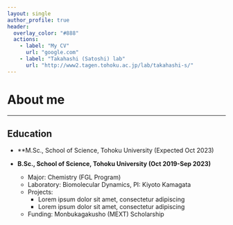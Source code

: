 ```yaml
---
layout: single
author_profile: true
header:
  overlay_color: "#888"
  actions:
    - label: "My CV"
      url: "google.com"
    - label: "Takahashi (Satoshi) lab"
      url: "http://www2.tagen.tohoku.ac.jp/lab/takahashi-s/"
---
```

# About me
---
## Education
* **M.Sc., School of Science, Tohoku University (Expected Oct 2023)

* **B.Sc., School of Science, Tohoku University (Oct 2019-Sep 2023)**
    * Major: Chemistry (FGL Program)
    * Laboratory: Biomolecular Dynamics, PI: Kiyoto Kamagata
    * Projects:
        * Lorem ipsum dolor sit amet, consectetur adipiscing
        * Lorem ipsum dolor sit amet, consectetur adipiscing
    * Funding: Monbukagakusho (MEXT) Scholarship